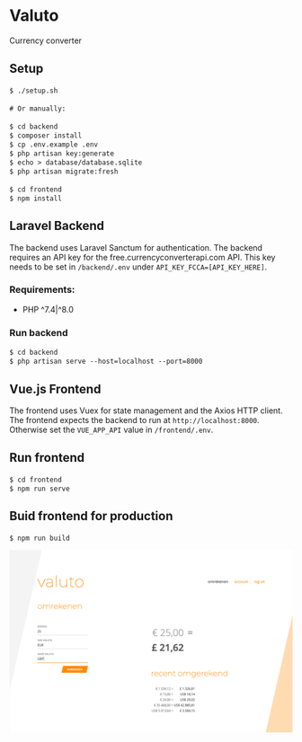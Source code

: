 # Valuto

Currency converter

## Setup

    $ ./setup.sh

    # Or manually:

    $ cd backend
    $ composer install
    $ cp .env.example .env
    $ php artisan key:generate
    $ echo > database/database.sqlite
    $ php artisan migrate:fresh

    $ cd frontend
    $ npm install

## Laravel Backend

The backend uses Laravel Sanctum for authentication. The backend requires an API
key for the free.currencyconverterapi.com API. This key needs to be set in
`/backend/.env` under `API_KEY_FCCA=[API_KEY_HERE]`.  

### Requirements:

* PHP ^7.4|^8.0  

### Run backend

    $ cd backend
    $ php artisan serve --host=localhost --port=8000

## Vue.js Frontend

The frontend uses Vuex for state management and the Axios HTTP client. The
frontend expects the backend to run at `http://localhost:8000`. Otherwise set
the `VUE_APP_API` value in `/frontend/.env`.  

## Run frontend

    $ cd frontend
    $ npm run serve

## Buid frontend for production

    $ npm run build

<img src="screenshot.png" alt="Converting screen">
